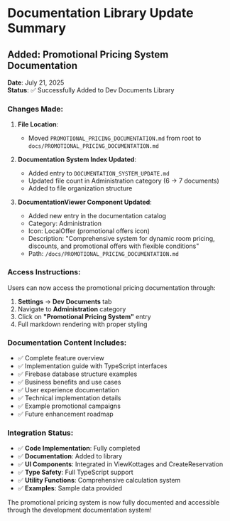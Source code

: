 # Documentation Library Update Summary

## Added: Promotional Pricing System Documentation

**Date**: July 21, 2025  
**Status**: ✅ Successfully Added to Dev Documents Library

### Changes Made:

1. **File Location**: 
   - Moved `PROMOTIONAL_PRICING_DOCUMENTATION.md` from root to `docs/PROMOTIONAL_PRICING_DOCUMENTATION.md`

2. **Documentation System Index Updated**:
   - Added entry to `DOCUMENTATION_SYSTEM_UPDATE.md`
   - Updated file count in Administration category (6 → 7 documents)
   - Added to file organization structure

3. **DocumentationViewer Component Updated**:
   - Added new entry in the documentation catalog
   - Category: Administration
   - Icon: LocalOffer (promotional offers icon)
   - Description: "Comprehensive system for dynamic room pricing, discounts, and promotional offers with flexible conditions"
   - Path: `/docs/PROMOTIONAL_PRICING_DOCUMENTATION.md`

### Access Instructions:

Users can now access the promotional pricing documentation through:

1. **Settings** → **Dev Documents** tab
2. Navigate to **Administration** category 
3. Click on **"Promotional Pricing System"** entry
4. Full markdown rendering with proper styling

### Documentation Content Includes:

- ✅ Complete feature overview
- ✅ Implementation guide with TypeScript interfaces
- ✅ Firebase database structure examples
- ✅ Business benefits and use cases
- ✅ User experience documentation
- ✅ Technical implementation details
- ✅ Example promotional campaigns
- ✅ Future enhancement roadmap

### Integration Status:

- ✅ **Code Implementation**: Fully completed
- ✅ **Documentation**: Added to library
- ✅ **UI Components**: Integrated in ViewKottages and CreateReservation
- ✅ **Type Safety**: Full TypeScript support
- ✅ **Utility Functions**: Comprehensive calculation system
- ✅ **Examples**: Sample data provided

The promotional pricing system is now fully documented and accessible through the development documentation system!

